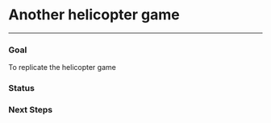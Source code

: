 # Another helicopter game
---
### Goal
To replicate the helicopter game

### Status


### Next Steps
